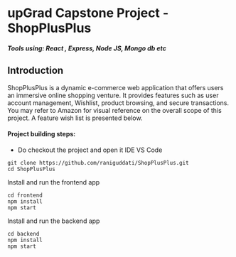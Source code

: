 # upGrad Capstone Project - ShopPlusPlus

##### Tools using: React , Express, Node JS, Mongo db etc

## Introduction

ShopPlusPlus is a dynamic e-commerce web application that offers users an immersive online shopping venture. It provides features such as user account management, Wishlist, product browsing, and secure transactions. You may refer to Amazon for visual reference on the overall scope of this project. A feature wish list is presented below.

#### Project building steps:

- Do checkout the project and open it IDE VS Code

```
git clone https://github.com/raniguddati/ShopPlusPlus.git
cd ShopPlusPlus
```

Install and run the frontend app

```
cd frontend
npm install
npm start
```

Install and run the backend app

```
cd backend
npm install
npm start
```
